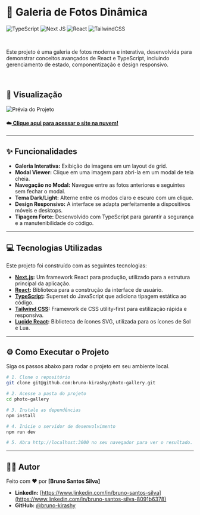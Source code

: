 # 🚀 Galeria de Fotos Dinâmica

![TypeScript](https://img.shields.io/badge/typescript-%23007ACC.svg?style=for-the-badge&logo=typescript&logoColor=white)
![Next JS](https://img.shields.io/badge/Next-black?style=for-the-badge&logo=next.js&logoColor=white)
![React](https://img.shields.io/badge/react-%2320232A.svg?style=for-the-badge&logo=react&logoColor=%2361DAFB)
![TailwindCSS](https://img.shields.io/badge/tailwindcss-%2338B2AC.svg?style=for-the-badge&logo=tailwind-css&logoColor=white)

<br>

Este projeto é uma galeria de fotos moderna e interativa, desenvolvida para demonstrar conceitos avançados de React e TypeScript, incluindo gerenciamento de estado, componentização e design responsivo.

<br>

## 📸 Visualização

![Prévia do Projeto](./public/Gif/2025-09-13%2010-49-56.gif)
#### ☁️[ Clique aqui para acessar o site na nuvem!](photo-gallery.vercel.app)
---

## ✨ Funcionalidades

* **Galeria Interativa:** Exibição de imagens em um layout de grid.
* **Modal Viewer:** Clique em uma imagem para abri-la em um modal de tela cheia.
* **Navegação no Modal:** Navegue entre as fotos anteriores e seguintes sem fechar o modal.
* **Tema Dark/Light:** Alterne entre os modos claro e escuro com um clique.
* **Design Responsivo:** A interface se adapta perfeitamente a dispositivos móveis e desktops.
* **Tipagem Forte:** Desenvolvido com TypeScript para garantir a segurança e a manutenibilidade do código.

---

## 💻 Tecnologias Utilizadas

Este projeto foi construído com as seguintes tecnologias:

* **[Next.js](https://nextjs.org/):** Um framework React para produção, utilizado para a estrutura principal da aplicação.
* **[React](https://reactjs.org/):** Biblioteca para a construção da interface de usuário.
* **[TypeScript](https://www.typescriptlang.org/):** Superset do JavaScript que adiciona tipagem estática ao código.
* **[Tailwind CSS](https://tailwindcss.com/):** Framework de CSS utility-first para estilização rápida e responsiva.
* **[Lucide React](https://lucide.dev/):** Biblioteca de ícones SVG, utilizada para os ícones de Sol e Lua.

---

## ⚙️ Como Executar o Projeto

Siga os passos abaixo para rodar o projeto em seu ambiente local.

```bash
# 1. Clone o repositório
git clone git@github.com:bruno-kirashy/photo-gallery.git

# 2. Acesse a pasta do projeto
cd photo-gallery

# 3. Instale as dependências
npm install

# 4. Inicie o servidor de desenvolvimento
npm run dev

# 5. Abra http://localhost:3000 no seu navegador para ver o resultado.
```

---

## 👨‍💻 Autor

Feito com ❤️ por **[Bruno Santos Silva]**

- **LinkedIn:** [https://www.linkedin.com/in/bruno-santos-silva](https://www.linkedin.com/in/bruno-santos-silva-8091b6378)
- **GitHub:** [@bruno-kirashy](https://github.com/bruno-kirashy)
